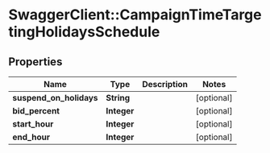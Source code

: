 # SwaggerClient::CampaignTimeTargetingHolidaysSchedule

## Properties
Name | Type | Description | Notes
------------ | ------------- | ------------- | -------------
**suspend_on_holidays** | **String** |  | [optional] 
**bid_percent** | **Integer** |  | [optional] 
**start_hour** | **Integer** |  | [optional] 
**end_hour** | **Integer** |  | [optional] 

